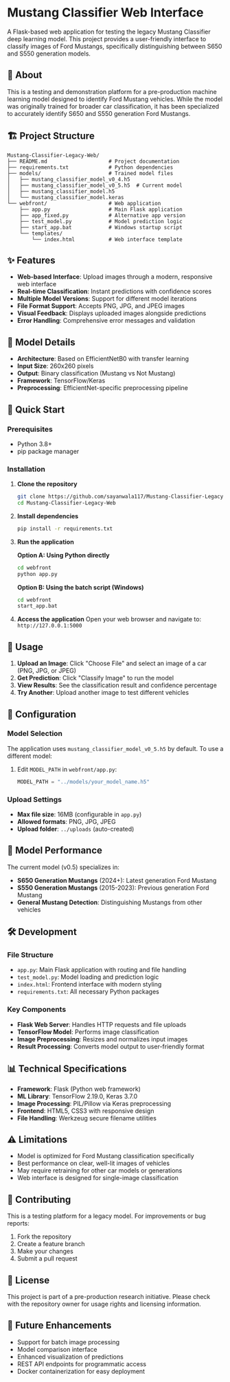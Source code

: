 # Mustang Classifier Web Interface

A Flask-based web application for testing the legacy Mustang Classifier deep learning model. This project provides a user-friendly interface to classify images of Ford Mustangs, specifically distinguishing between S650 and S550 generation models.

## 🚗 About

This is a testing and demonstration platform for a pre-production machine learning model designed to identify Ford Mustang vehicles. While the model was originally trained for broader car classification, it has been specialized to accurately identify S650 and S550 generation Ford Mustangs.

## 🏗️ Project Structure

```
Mustang-Classifier-Legacy-Web/
├── README.md                    # Project documentation
├── requirements.txt             # Python dependencies
├── models/                      # Trained model files
│   ├── mustang_classifier_model_v0_4.h5
│   ├── mustang_classifier_model_v0_5.h5  # Current model
│   ├── mustang_classifier_model.h5
│   └── mustang_classifier_model.keras
└── webfront/                    # Web application
    ├── app.py                   # Main Flask application
    ├── app_fixed.py             # Alternative app version
    ├── test_model.py            # Model prediction logic
    ├── start_app.bat            # Windows startup script
    └── templates/
        └── index.html           # Web interface template
```

## ✨ Features

- **Web-based Interface**: Upload images through a modern, responsive web interface
- **Real-time Classification**: Instant predictions with confidence scores
- **Multiple Model Versions**: Support for different model iterations
- **File Format Support**: Accepts PNG, JPG, and JPEG images
- **Visual Feedback**: Displays uploaded images alongside predictions
- **Error Handling**: Comprehensive error messages and validation

## 🧠 Model Details

- **Architecture**: Based on EfficientNetB0 with transfer learning
- **Input Size**: 260x260 pixels
- **Output**: Binary classification (Mustang vs Not Mustang)
- **Framework**: TensorFlow/Keras
- **Preprocessing**: EfficientNet-specific preprocessing pipeline

## 🚀 Quick Start

### Prerequisites

- Python 3.8+
- pip package manager

### Installation

1. **Clone the repository**
   ```bash
   git clone https://github.com/sayanwala117/Mustang-Classifier-Legacy-Web.git
   cd Mustang-Classifier-Legacy-Web
   ```

2. **Install dependencies**
   ```bash
   pip install -r requirements.txt
   ```

3. **Run the application**
   
   **Option A: Using Python directly**
   ```bash
   cd webfront
   python app.py
   ```
   
   **Option B: Using the batch script (Windows)**
   ```bash
   cd webfront
   start_app.bat
   ```

4. **Access the application**
   Open your web browser and navigate to: `http://127.0.0.1:5000`

## 📖 Usage

1. **Upload an Image**: Click "Choose File" and select an image of a car (PNG, JPG, or JPEG)
2. **Get Prediction**: Click "Classify Image" to run the model
3. **View Results**: See the classification result and confidence percentage
4. **Try Another**: Upload another image to test different vehicles

## 🔧 Configuration

### Model Selection
The application uses `mustang_classifier_model_v0_5.h5` by default. To use a different model:

1. Edit `MODEL_PATH` in `webfront/app.py`:
   ```python
   MODEL_PATH = "../models/your_model_name.h5"
   ```

### Upload Settings
- **Max file size**: 16MB (configurable in `app.py`)
- **Allowed formats**: PNG, JPG, JPEG
- **Upload folder**: `../uploads` (auto-created)

## 🎯 Model Performance

The current model (v0.5) specializes in:
- **S650 Generation Mustangs** (2024+): Latest generation Ford Mustang
- **S550 Generation Mustangs** (2015-2023): Previous generation Ford Mustang
- **General Mustang Detection**: Distinguishing Mustangs from other vehicles

## 🛠️ Development

### File Structure
- `app.py`: Main Flask application with routing and file handling
- `test_model.py`: Model loading and prediction logic
- `index.html`: Frontend interface with modern styling
- `requirements.txt`: All necessary Python packages

### Key Components
- **Flask Web Server**: Handles HTTP requests and file uploads
- **TensorFlow Model**: Performs image classification
- **Image Preprocessing**: Resizes and normalizes input images
- **Result Processing**: Converts model output to user-friendly format

## 📊 Technical Specifications

- **Framework**: Flask (Python web framework)
- **ML Library**: TensorFlow 2.19.0, Keras 3.7.0
- **Image Processing**: PIL/Pillow via Keras preprocessing
- **Frontend**: HTML5, CSS3 with responsive design
- **File Handling**: Werkzeug secure filename utilities

## ⚠️ Limitations

- Model is optimized for Ford Mustang classification specifically
- Best performance on clear, well-lit images of vehicles
- May require retraining for other car models or generations
- Web interface is designed for single-image classification

## 🤝 Contributing

This is a testing platform for a legacy model. For improvements or bug reports:

1. Fork the repository
2. Create a feature branch
3. Make your changes
4. Submit a pull request

## 📄 License

This project is part of a pre-production research initiative. Please check with the repository owner for usage rights and licensing information.

## 🔮 Future Enhancements

- Support for batch image processing
- Model comparison interface
- Enhanced visualization of predictions
- REST API endpoints for programmatic access
- Docker containerization for easy deployment
